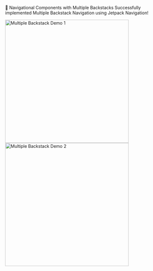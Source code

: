 🚀 Navigational Components with Multiple Backstacks
Successfully implemented Multiple Backstack Navigation using Jetpack Navigation!

<img src="https://github.com/user-attachments/assets/8d4d6228-d75b-4c9c-99b4-a53fd063fb51" alt="Multiple Backstack Demo 1" width="400"/> <br/> <img src="https://github.com/user-attachments/assets/da9d7757-1c01-439a-8222-f93d0876c23c" alt="Multiple Backstack Demo 2" width="400"/> 
